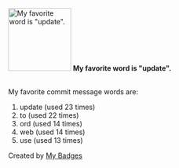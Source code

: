 <img src="https://my-badges.github.io/my-badges/favorite-word.png" alt="My favorite word is &quot;update&quot;." title="My favorite word is &quot;update&quot;." width="128">
<strong>My favorite word is &quot;update&quot;.</strong>
<br><br>

My favorite commit message words are:

1. update (used 23 times)
2. to (used 22 times)
3. ord (used 14 times)
4. web (used 14 times)
5. use (used 13 times)


Created by <a href="https://github.com/my-badges/my-badges">My Badges</a>